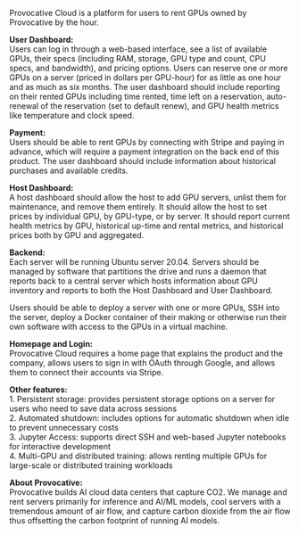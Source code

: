 Provocative Cloud is a platform for users to rent GPUs owned by Provocative by the hour.

**User Dashboard:**  
Users can log in through a web-based interface, see a list of available GPUs, their specs (including RAM, storage, GPU type and count, CPU specs, and bandwidth), and pricing options. Users can reserve one or more GPUs on a server (priced in dollars per GPU-hour) for as little as one hour and as much as six months. The user dashboard should include reporting on their rented GPUs including time rented, time left on a reservation, auto-renewal of the reservation (set to default renew), and GPU health metrics like temperature and clock speed.

**Payment:**  
Users should be able to rent GPUs by connecting with Stripe and paying in advance, which will require a payment integration on the back end of this product. The user dashboard should include information about historical purchases and available credits.

**Host Dashboard:**  
A host dashboard should allow the host to add GPU servers, unlist them for maintenance, and remove them entirely. It should allow the host to set prices by individual GPU, by GPU-type, or by server. It should report current health metrics by GPU, historical up-time and rental metrics, and historical prices both by GPU and aggregated.

**Backend:**  
Each server will be running Ubuntu server 20.04. Servers should be managed by software that partitions the drive and runs a daemon that reports back to a central server which hosts information about GPU inventory and reports to both the Host Dashboard and User Dashboard.

Users should be able to deploy a server with one or more GPUs, SSH into the server, deploy a Docker container of their making or otherwise run their own software with access to the GPUs in a virtual machine.

**Homepage and Login:**  
Provocative Cloud requires a home page that explains the product and the company, allows users to sign in with OAuth through Google, and allows them to connect their accounts via Stripe.

**Other features:**  
1\. Persistent storage: provides persistent storage options on a server for users who need to save data across sessions  
2\. Automated shutdown: includes options for automatic shutdown when idle to prevent unnecessary costs  
3\. Jupyter Access: supports direct SSH and web-based Jupyter notebooks for interactive development  
4\. Multi-GPU and distributed training: allows renting multiple GPUs for large-scale or distributed training workloads

**About Provocative:**  
Provocative builds AI cloud data centers that capture CO2. We manage and rent servers primarily for inference and AI/ML models, cool servers with a tremendous amount of air flow, and capture carbon dioxide from the air flow thus offsetting the carbon footprint of running AI models.